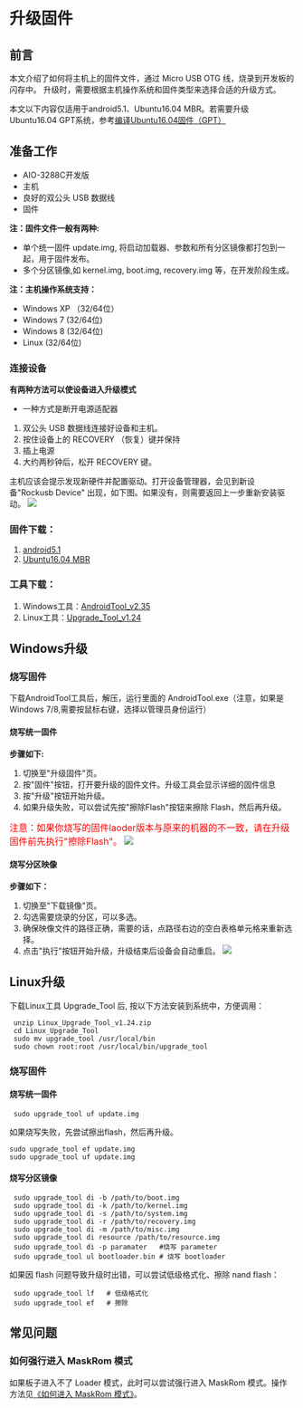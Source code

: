 #  升级固件

## 前言
本文介绍了如何将主机上的固件文件，通过 Micro USB OTG 线，烧录到开发板的闪存中。
升级时，需要根据主机操作系统和固件类型来选择合适的升级方式。

本文以下内容仅适用于android5.1、Ubuntu16.04 MBR。若需要升级Ubuntu16.04 GPT系统，参考[编译Ubuntu16.04固件（GPT）](http://wiki.t-firefly.com/zh_CN/AIO-3288C/linux_compile.html#shao-xie-gu-jian)

## 准备工作
* AIO-3288C开发版
* 主机
* 良好的双公头 USB 数据线
* 固件

**注：固件文件一般有两种:**
* 单个统一固件 update.img, 将启动加载器、参数和所有分区镜像都打包到一起，用于固件发布。
* 多个分区镜像,如 kernel.img, boot.img, recovery.img 等，在开发阶段生成。 

**注：主机操作系统支持：**
* Windows XP （32/64位）
* Windows 7 (32/64位)
* Windows 8 (32/64位)
* Linux (32/64位)

### 连接设备
**有两种方法可以使设备进入升级模式**  
* 一种方式是断开电源适配器
1. 双公头 USB 数据线连接好设备和主机。
2. 按住设备上的 RECOVERY （恢复）键并保持
3. 插上电源
4. 大约两秒钟后，松开 RECOVERY 键。

主机应该会提示发现新硬件并配置驱动。打开设备管理器，会见到新设备"Rockusb Device" 出现，如下图。如果没有，则需要返回上一步重新安装驱动。
![](img/upgrade_firmware2.png)

### 固件下载：
1. [android5.1](http://www.t-firefly.com/doc/download/page/id/51.html#other_127)
2. [Ubuntu16.04 MBR](http://www.t-firefly.com/doc/download/page/id/51.html#other_128)

### 工具下载：
1. Windows工具：[AndroidTool_v2.35](www.t-firefly.com/doc/download/page/id/51.html#windows_22)
2. Linux工具：[Upgrade_Tool_v1.24](http://www.t-firefly.com/doc/download/page/id/51.html#linux_22)

## Windows升级
### 烧写固件
下载AndroidTool工具后，解压，运行里面的 AndroidTool.exe（注意，如果是 Windows 7/8,需要按鼠标右键，选择以管理员身份运行）

#### 烧写统一固件 
**步骤如下:**  
1. 切换至"升级固件"页。
2. 按"固件"按钮，打开要升级的固件文件。升级工具会显示详细的固件信息
3. 按"升级"按钮开始升级。
4. 如果升级失败，可以尝试先按"擦除Flash"按钮来擦除 Flash，然后再升级。

<font color=#ff0000 size=3>注意：如果你烧写的固件laoder版本与原来的机器的不一致，请在升级固件前先执行"擦除Flash"。</font>
![](img/upgrade_firmware4.png)

#### 烧写分区映像
**步骤如下：**  
1. 切换至"下载镜像"页。
2. 勾选需要烧录的分区，可以多选。
3. 确保映像文件的路径正确，需要的话，点路径右边的空白表格单元格来重新选择。
4. 点击"执行"按钮开始升级，升级结束后设备会自动重启。
![](img/upgrade_firmware3.png)

## Linux升级
下载Linux工具 Upgrade_Tool 后, 按以下方法安装到系统中，方便调用：
```
 unzip Linux_Upgrade_Tool_v1.24.zip
 cd Linux_Upgrade_Tool
 sudo mv upgrade_tool /usr/local/bin
 sudo chown root:root /usr/local/bin/upgrade_tool
```
### 烧写固件
#### 烧写统一固件 
```
 sudo upgrade_tool uf update.img
```
如果烧写失败，先尝试擦出flash，然后再升级。
```
sudo upgrade_tool ef update.img
sudo upgrade_tool uf update.img
```
#### 烧写分区镜像
```
 sudo upgrade_tool di -b /path/to/boot.img
 sudo upgrade_tool di -k /path/to/kernel.img
 sudo upgrade_tool di -s /path/to/system.img
 sudo upgrade_tool di -r /path/to/recovery.img
 sudo upgrade_tool di -m /path/to/misc.img
 sudo upgrade_tool di resource /path/to/resource.img
 sudo upgrade_tool di -p paramater   #烧写 parameter
 sudo upgrade_tool ul bootloader.bin # 烧写 bootloader
```
如果因 flash 问题导致升级时出错，可以尝试低级格式化、擦除 nand flash：
```
 sudo upgrade_tool lf   # 低级格式化
 sudo upgrade_tool ef   # 擦除
```
## 常见问题
### 如何强行进入 MaskRom 模式
如果板子进入不了 Loader 模式，此时可以尝试强行进入 MaskRom 模式。操作方法见[《如何进入 MaskRom 模式》](maskrom_mode.html)。
